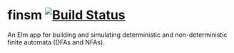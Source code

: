 # finsm [![Build Status](https://travis-ci.org/CSchank/finsm.svg?branch=master)](https://travis-ci.org/CSchank/finsm)
An Elm app for building and simulating deterministic and non-deterministic finite automata (DFAs and NFAs).
